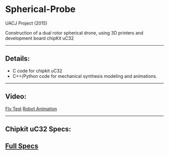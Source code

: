 # Spherical-Probe

UACJ Project (2015)

Construction of a dual rotor spherical drone, using 3D printers and development board chipKit uC32

---------------------------------------
## Details:

* C code for chipkit uC32
* C++/Python code for mechanical synthesis modeling and animations.
---------------------------------------
## Video:

[Fly Test](https://www.youtube.com/watch?v=FRNVgsSJsD8)
[Robot Animation](https://www.youtube.com/watch?v=5_Zqnc6qKws)


----------------------------------------
## Chipkit uC32 Specs:
[Full Specs](https://store.digilentinc.com/chipkit-uc32-basic-microcontroller-board-with-uno-r3-headers-retired/)
----------------------------------------
